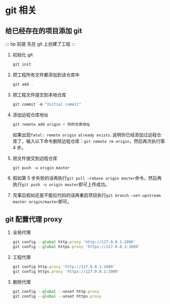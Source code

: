 # git 相关

## 给已经存在的项目添加 git

::: tip 前提
先在 git 上创建了工程
:::

1. 初始化 git

   ```js
   git init
   ```

2. 把工程所有文件都添加到该仓库中

   ```js
   git add .
   ```

3. 把工程文件提交到本地仓库

   ```js
   git commit -m "Initial commit"
   ```

4. 添加远程仓库地址

   ```js
   git remote add origin + 你的仓库地址
   ```

   如果出现`fatal: remote origin already exists.`说明你已经添加过远程仓库了，输入以下命令删除远程仓库：`git remote rm origin`，然后再次执行第 4 步。

5. 把文件提交到远程仓库
   ```js
   git push -u origin master
   ```
6. 假如第 5 步失败的话再执行`git pull –rebase origin master`命令，然后再执行`git push -u origin master`即可上传成功。

7. 完事后假如还是不能拉代码的话再重启项目执行`git branch –set-upstream master origin/master`即可。

## git 配置代理 proxy

1. 全局代理
   ```js
   git config --global http.proxy 'http://127.0.0.1:1080'
   git config --global https.proxy 'https://127.0.0.1:1080'
   ```
2. 工程代理
   ```js
   git config http.proxy 'http://127.0.0.1:1080'
   git config https.proxy 'https://127.0.0.1:1080'
   ```
3. 删除代理
   ```js
   git config --global --unset http.proxy
   git config --global --unset https.proxy
   ```

